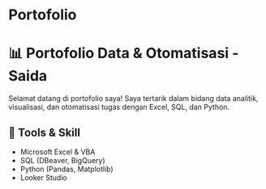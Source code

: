 # Portofolio

# 📊 Portofolio Data & Otomatisasi - Saida

Selamat datang di portofolio saya! Saya tertarik dalam bidang data analitik, visualisasi, dan otomatisasi tugas dengan Excel, SQL, dan Python.

## 🔧 Tools & Skill
- Microsoft Excel & VBA
- SQL (DBeaver, BigQuery)
- Python (Pandas, Matplotlib)
- Looker Studio
